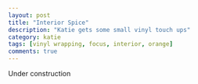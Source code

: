 ```yaml
---
layout: post
title: "Interior Spice"
description: "Katie gets some small vinyl touch ups"
category: katie
tags: [vinyl wrapping, focus, interior, orange]
comments: true
---
```



Under construction